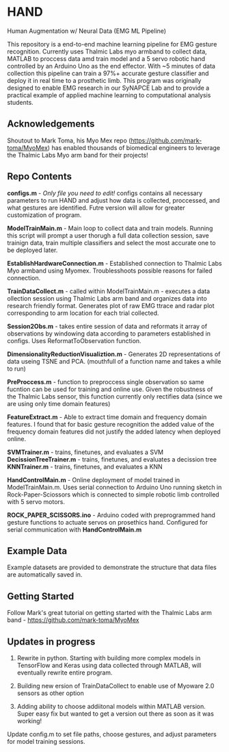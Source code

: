 # HAND
Human Augmentation w/ Neural Data (EMG ML Pipeline)

This repository is a end-to-end machine learning pipeline for EMG gesture recognition. Currently uses Thalmic Labs myo armband to collect data, MATLAB to proccess data amd train model and a 5 servo robotic hand controlled by an Arduino Uno as the end effector. With ~5 minutes of data collection this pipeline can train a 97%+ accurate gesture classifier and deploy it in real time to a prosthetic limb. This program was originally designed to enable EMG research in our SyNAPCE Lab and to provide a practical example of applied machine learning to computational analysis students. 

## Acknowledgements 

Shoutout to Mark Toma, his Myo Mex repo (https://github.com/mark-toma/MyoMex) has enabled thousands of biomedical engineers to leverage the Thalmic Labs Myo arm band for their projects! 

## Repo Contents 

**configs.m** - *Only file you need to edit!* configs contains all necessary parameters to run HAND and adjust how data is collected, proccessed, and what gestures are identified. Futre version will allow for greater customization of program.

**ModelTrainMain.m** - Main loop to collect data and train models. Running this script will prompt a user thorugh a full data collection session, save trainign data, train multiple classifiers and select the most accurate one to be deployed later. 

  **EstablishHardwareConnection.m** - Established connection to Thalmic Labs Myo armband using Myomex. Troublesshoots possible reasons for failed connection.

  **TrainDataCollect.m** - called within ModelTrainMain.m - executes a data ollection session using Thalmic Labs arm band and organizes data into research friendly     format. Generates plot of raw EMG ttrace and radar plot corresponding to arm location for each trial collected.

  **Session2Obs.m** - takes entire session of data and reformats it array of observations by windowing data according to parameters established in configs. Uses       ReformatToObservation function.

  **DimensionalityReductionVisualiztion.m** - Generates 2D representations of data useing TSNE and PCA. (mouthfull of a function name and takes a while to run)

  **PreProccess.m** - function to preproccess single observation so same fucntion can be used for training and online use. Given the robustness of the Thalmic Labs sensor, this function currently only rectifies data (since we are using only time domain features)

  **FeatureExtract.m** - Able to extract time domain and frequency domain features. I found that for basic gesture recognition the added value of the frequency domain features did not justify the added latency when deployed online.

  **SVMTrainer.m** - trains, finetunes, and evaluates a SVM
  **DecissionTreeTrainer.m** - trains, finetunes, and evaluates a decission tree
  **KNNTrainer.m** - trains, finetunes, and evaluates a KNN

**HandControlMain.m** - Online deployment of model trained in ModelTrainMain.m. Uses serial connection to Arduino Uno running sketch in Rock-Paper-Sciossors which is connected to simple robotic limb controlled with 5 servo motors.

**ROCK_PAPER_SCISSORS.ino** - Arduino coded with preprogrammed hand gesture functions to actuate servos on prosethics hand. Configured for serial communication with **HandControlMain.m**

## Example Data
Example datasets are provided to demonstrate the structure that data files are automatically saved in.

## Getting Started

Follow Mark's great tutorial on getting started with the Thalmic Labs arm band - https://github.com/mark-toma/MyoMex

## Updates in progress

1) Rewrite in python. Starting with building more complex models in TensorFlow and Keras using data collected through MATLAB, will eventually rewrite entire program.

2) Building new ersion of TrainDataCollect to enable use of Myoware 2.0 sensors as other option

3) Adding ability to choose addiitonal models within MATLAB version. Super easy fix but wanted to get a version out there as soon as it was working!

Update config.m to set file paths, choose gestures, and adjust parameters for model training sessions.
